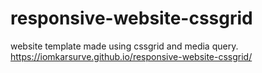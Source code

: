 # responsive-website-cssgrid
website template made using cssgrid and media query.<br>
https://iomkarsurve.github.io/responsive-website-cssgrid/
